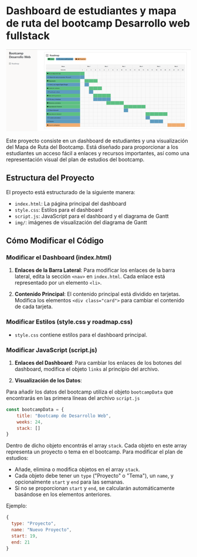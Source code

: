 # Dashboard de estudiantes y mapa de ruta del bootcamp Desarrollo web fullstack

<img src="./img/roadmap_fullstack.png">



Este proyecto consiste en un dashboard de estudiantes y una visualización del Mapa de Ruta del Bootcamp. Está diseñado para proporcionar a los estudiantes un acceso fácil a enlaces y recursos importantes, así como una representación visual del plan de estudios del bootcamp.

## Estructura del Proyecto

El proyecto está estructurado de la siguiente manera:

- `index.html`: La página principal del dashboard
- `style.css`: Estilos para el dashboard
- `script.js`: JavaScript para el dashboard y el diagrama de Gantt
- `img/`: imágenes de visualización del diagrama de Gantt


## Cómo Modificar el Código

### Modificar el Dashboard (index.html)

1. **Enlaces de la Barra Lateral**: Para modificar los enlaces de la barra lateral, edita la sección `<nav>` en `index.html`. Cada enlace está representado por un elemento `<li>`.

2. **Contenido Principal**: El contenido principal está dividido en tarjetas. Modifica los elementos `<div class="card">` para cambiar el contenido de cada tarjeta.


### Modificar Estilos (style.css y roadmap.css)

- `style.css` contiene estilos para el dashboard principal.


### Modificar JavaScript (script.js)

1. **Enlaces del Dashboard**: Para cambiar los enlaces de los botones del dashboard, modifica el objeto `links` al principio del archivo.

2. **Visualización de los Datos**:

  Para añadir los datos del bootcamp utiliza el objeto `bootcampData` que encontrarás en las primera líneas del archivo `script.js`

  ```javascript
  const bootcampData = {
      title: "Bootcamp de Desarrollo Web",
      weeks: 24,
      stack: []
  }
   ````
  Dentro de dicho objeto encontrás el array `stack`.
  Cada objeto en este array representa un proyecto o tema en el bootcamp. Para modificar el plan de estudios:

   - Añade, elimina o modifica objetos en el array `stack`.
   - Cada objeto debe tener un `type` ("Proyecto" o "Tema"), un `name`, y opcionalmente `start` y `end` para las semanas.
   - Si no se proporcionan `start` y `end`, se calcularán automáticamente basándose en los elementos anteriores.

   Ejemplo:
   ```javascript
   {
     type: "Proyecto",
     name: "Nuevo Proyecto",
     start: 19,
     end: 21
   }
   ```





